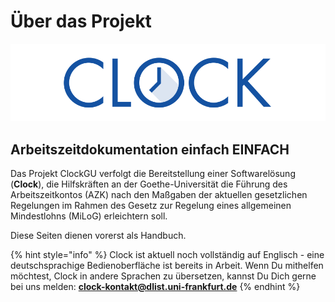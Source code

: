 # Über das Projekt

![Clock Logo](.gitbook/assets/clock_current_logo_600x150.png)

## Arbeitszeitdokumentation einfach EINFACH

Das Projekt ClockGU verfolgt die Bereitstellung einer Softwarelösung \(**Clock**\), die Hilfskräften an der Goethe-Universität die Führung des Arbeitszeitkontos \(AZK\) nach den Maßgaben der aktuellen gesetzlichen Regelungen im Rahmen des Gesetz zur Regelung eines allgemeinen Mindestlohns \(MiLoG\) erleichtern soll.

Diese Seiten dienen vorerst als Handbuch.

{% hint style="info" %}
Clock ist aktuell noch vollständig auf Englisch - eine deutschsprachige Bedienoberfläche ist bereits in Arbeit. Wenn Du mithelfen möchtest, Clock in andere Sprachen zu übersetzen, kannst Du Dich gerne bei uns melden: [**clock-kontakt@dlist.uni-frankfurt.de**](mailto:clock-kontakt@dlist.uni-frankfurt.de)
{% endhint %}

